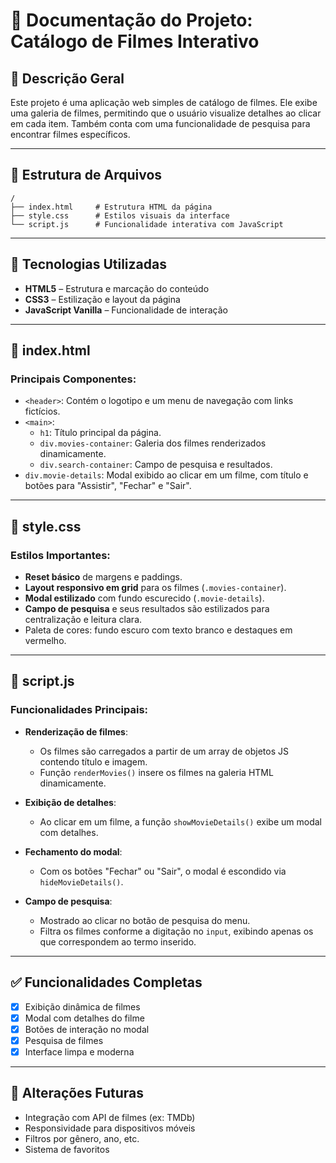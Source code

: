 # 📄 Documentação do Projeto: Catálogo de Filmes Interativo

## 🧾 Descrição Geral

Este projeto é uma aplicação web simples de catálogo de filmes. Ele exibe uma galeria de filmes, permitindo que o usuário visualize detalhes ao clicar em cada item. Também conta com uma funcionalidade de pesquisa para encontrar filmes específicos.

---

## 📁 Estrutura de Arquivos

```
/
├── index.html     # Estrutura HTML da página
├── style.css      # Estilos visuais da interface
└── script.js      # Funcionalidade interativa com JavaScript
```

---

## 🔧 Tecnologias Utilizadas

- **HTML5** – Estrutura e marcação do conteúdo
- **CSS3** – Estilização e layout da página
- **JavaScript Vanilla** – Funcionalidade de interação

---

## 🧱 index.html

### Principais Componentes:

- `<header>`: Contém o logotipo e um menu de navegação com links fictícios.
- `<main>`:
  - `h1`: Título principal da página.
  - `div.movies-container`: Galeria dos filmes renderizados dinamicamente.
  - `div.search-container`: Campo de pesquisa e resultados.
- `div.movie-details`: Modal exibido ao clicar em um filme, com título e botões para "Assistir", "Fechar" e "Sair".

---

## 🎨 style.css

### Estilos Importantes:

- **Reset básico** de margens e paddings.
- **Layout responsivo em grid** para os filmes (`.movies-container`).
- **Modal estilizado** com fundo escurecido (`.movie-details`).
- **Campo de pesquisa** e seus resultados são estilizados para centralização e leitura clara.
- Paleta de cores: fundo escuro com texto branco e destaques em vermelho.

---

## 🧠 script.js

### Funcionalidades Principais:

- **Renderização de filmes**:

  - Os filmes são carregados a partir de um array de objetos JS contendo título e imagem.
  - Função `renderMovies()` insere os filmes na galeria HTML dinamicamente.

- **Exibição de detalhes**:

  - Ao clicar em um filme, a função `showMovieDetails()` exibe um modal com detalhes.

- **Fechamento do modal**:

  - Com os botões "Fechar" ou "Sair", o modal é escondido via `hideMovieDetails()`.

- **Campo de pesquisa**:
  - Mostrado ao clicar no botão de pesquisa do menu.
  - Filtra os filmes conforme a digitação no `input`, exibindo apenas os que correspondem ao termo inserido.

---

## ✅ Funcionalidades Completas

- [x] Exibição dinâmica de filmes
- [x] Modal com detalhes do filme
- [x] Botões de interação no modal
- [x] Pesquisa de filmes
- [x] Interface limpa e moderna

---

## 🚀 Alterações Futuras

- Integração com API de filmes (ex: TMDb)
- Responsividade para dispositivos móveis
- Filtros por gênero, ano, etc.
- Sistema de favoritos
